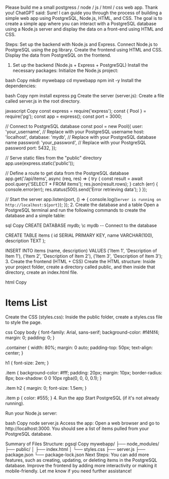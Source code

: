 Please build me a small postgress / node / js / html / css web app. Thank you!
ChatGPT said:
Sure! I can guide you through the process of building a simple web app using PostgreSQL, Node.js, HTML, and CSS. The goal is to create a simple app where you can interact with a PostgreSQL database using a Node.js server and display the data on a front-end using HTML and CSS.

Steps:
Set up the backend with Node.js and Express.
Connect Node.js to PostgreSQL using the pg library.
Create the frontend using HTML and CSS.
Display the data from PostgreSQL on the frontend.
1. Set up the backend (Node.js + Express + PostgreSQL)
Install the necessary packages:
Initialize the Node.js project:

bash
Copy
mkdir mywebapp
cd mywebapp
npm init -y
Install the dependencies:

bash
Copy
npm install express pg
Create the server (server.js):
Create a file called server.js in the root directory.

javascript
Copy
const express = require('express');
const { Pool } = require('pg');
const app = express();
const port = 3000;

// Connect to PostgreSQL database
const pool = new Pool({
  user: 'your_username',  // Replace with your PostgreSQL username
  host: 'localhost',
  database: 'mydb',  // Replace with your PostgreSQL database name
  password: 'your_password',  // Replace with your PostgreSQL password
  port: 5432,
});

// Serve static files from the "public" directory
app.use(express.static('public'));

// Define a route to get data from the PostgreSQL database
app.get('/api/items', async (req, res) => {
  try {
    const result = await pool.query('SELECT * FROM items');
    res.json(result.rows);
  } catch (err) {
    console.error(err);
    res.status(500).send('Error retrieving data');
  }
});

// Start the server
app.listen(port, () => {
  console.log(`Server is running on http://localhost:${port}`);
});
2. Create the database and a table
Open a PostgreSQL terminal and run the following commands to create the database and a simple table:

sql
Copy
CREATE DATABASE mydb;
\c mydb  -- Connect to the database

CREATE TABLE items (
  id SERIAL PRIMARY KEY,
  name VARCHAR(100),
  description TEXT
);

INSERT INTO items (name, description)
VALUES 
  ('Item 1', 'Description of Item 1'),
  ('Item 2', 'Description of Item 2'),
  ('Item 3', 'Description of Item 3');
3. Create the frontend (HTML + CSS)
Create the HTML structure:
Inside your project folder, create a directory called public, and then inside that directory, create an index.html file.

html
Copy
<!DOCTYPE html>
<html lang="en">
<head>
  <meta charset="UTF-8">
  <meta name="viewport" content="width=device-width, initial-scale=1.0">
  <title>Simple Web App</title>
  <link rel="stylesheet" href="styles.css">
</head>
<body>
  <div class="container">
    <h1>Items List</h1>
    <div id="items-container"></div>
  </div>

  <script>
    // Fetch data from the API and display it
    fetch('/api/items')
      .then(response => response.json())
      .then(items => {
        const container = document.getElementById('items-container');
        items.forEach(item => {
          const itemDiv = document.createElement('div');
          itemDiv.classList.add('item');
          itemDiv.innerHTML = `<h2>${item.name}</h2><p>${item.description}</p>`;
          container.appendChild(itemDiv);
        });
      });
  </script>
</body>
</html>
Create the CSS (styles.css):
Inside the public folder, create a styles.css file to style the page.

css
Copy
body {
  font-family: Arial, sans-serif;
  background-color: #f4f4f4;
  margin: 0;
  padding: 0;
}

.container {
  width: 80%;
  margin: 0 auto;
  padding-top: 50px;
  text-align: center;
}

h1 {
  font-size: 2em;
}

.item {
  background-color: #fff;
  padding: 20px;
  margin: 10px;
  border-radius: 8px;
  box-shadow: 0 0 10px rgba(0, 0, 0, 0.1);
}

.item h2 {
  margin: 0;
  font-size: 1.5em;
}

.item p {
  color: #555;
}
4. Run the app
Start PostgreSQL (if it's not already running).

Run your Node.js server:

bash
Copy
node server.js
Access the app: Open a web browser and go to http://localhost:3000. You should see a list of items pulled from your PostgreSQL database.

Summary of Files Structure:
pgsql
Copy
mywebapp/
  ├── node_modules/
  ├── public/
  │   ├── index.html
  │   └── styles.css
  ├── server.js
  ├── package.json
  └── package-lock.json
Next Steps:
You can add more features, such as creating, updating, or deleting items in the PostgreSQL database.
Improve the frontend by adding more interactivity or making it mobile-friendly.
Let me know if you need further assistance!
